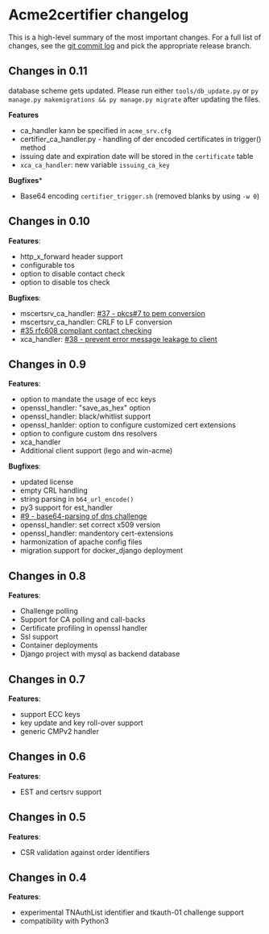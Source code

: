 # Acme2certifier changelog

This is a high-level summary of the most important changes. For a full list of changes, see the [git commit log](https://github.com/grindsa/acme2certifier/commits) and pick the appropriate release branch.

## Changes in 0.11

database scheme gets updated. Please run either `tools/db_update.py` or `py manage.py makemigrations && py manage.py migrate` after updating the files.

**Features**
- ca_handler kann be specified in `acme_srv.cfg`
- certifier_ca_handler.py - handling of der encoded certificates in trigger() method
- issuing date and expiration date will be stored in the `certificate` table
- `xca_ca_handler`: new variable `issuing_ca_key`

**Bugfixes***
- Base64 encoding `certifier_trigger.sh` (removed blanks by using `-w 0`)


## Changes in 0.10

**Features**:
- http_x_forward header support
- configurable tos
- option to disable contact check
- option to disable tos check

**Bugfixes**:
- mscertsrv_ca_handler: [#37 - pkcs#7 to pem conversion](https://github.com/grindsa/acme2certifier/issues/37)
- mscertsrv_ca_handler: CRLF to LF conversion
- [#35 rfc608  compliant contact checking](https://github.com/grindsa/acme2certifier/issues/35)
- xca_handler: [#38 - prevent error message leakage to client](https://github.com/grindsa/acme2certifier/issues/38)

## Changes in 0.9

**Features**:
- option to mandate the usage of ecc keys
- openssl_handler: "save_as_hex" option
- openssl_handler: black/whitlist support
- openssl_hanlder: option to configure customized cert extensions
- option to configure custom dns resolvers
- xca_handler
- Additional client support (lego and win-acme)

**Bugfixes**:
- updated license
- empty CRL handling
- string parsing in `b64_url_encode()`
- py3 support for est_handler
- [#9 - base64-parsing of dns challenge](https://github.com/grindsa/acme2certifier/issues/9)
- openssl_handler: set correct x509 version
- openssl_handler: mandentory cert-extensions
- harmonization of apache config files
- migration support for docker_django deployment

## Changes in 0.8

**Features**:
- Challenge polling
- Support for CA polling and call-backs
- Certificate profiling in openssl handler
- Ssl support
- Container deployments
- Django project with mysql as backend database

## Changes in 0.7

**Features**:
- support ECC keys
- key update and key roll-over support
- generic CMPv2 handler


## Changes in 0.6

**Features**:
- EST and certsrv support

## Changes in 0.5

**Features**:
- CSR validation against order identifiers

## Changes in 0.4

**Features**:
- experimental TNAuthList identifier and tkauth-01 challenge support
- compatibility with Python3

